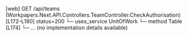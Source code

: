 [web] GET /api/teams  (Workpapers.Next.API.Controllers.TeamController.CheckAuthorisation)  [L172–L180] status=200
  └─ uses_service UnitOfWork
    └─ method Table [L174]
      └─ ... (no implementation details available)

